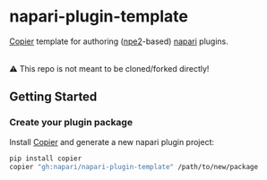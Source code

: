 # napari-plugin-template

[Copier] template for authoring ([npe2]-based) [napari] plugins.

|   |
|---|
:warning: This repo is not meant to be cloned/forked directly!

## Getting Started

### Create your plugin package

Install [Copier] and generate a new napari plugin project:

```bash
pip install copier
copier "gh:napari/napari-plugin-template" /path/to/new/package
```

[Copier]: https://copier.rtfd.io/
[npe2]: https://github.com/napari/npe2
[napari]: https://github.com/napari/napari